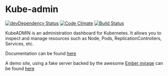 # Kube-admin

[![devDependency Status](https://david-dm.org/holandes22/kube-admin/dev-status.svg)](https://david-dm.org/holandes22/kube-admin#info=devDependencies)
[![Code Climate](https://codeclimate.com/github/holandes22/kube-admin/badges/gpa.svg)](https://codeclimate.com/github/holandes22/kube-admin)
[![Build Status](https://travis-ci.org/holandes22/kube-admin.svg?branch=master)](https://travis-ci.org/holandes22/kube-admin)

KubeADMIN is an administration dashboard for Kubernetes. It allows you to inspect and manage resources such as Node, Pods, ReplicationControllers, Services, etc.

Documentation can be found [here](http://kube-admin-docs.s3-website-us-east-1.amazonaws.com/)

A demo site, using a fake server backed by the awesome [Ember mirage](http://www.ember-cli-mirage.com/) can be found [here](http://kube-admin-demo.s3-website-us-east-1.amazonaws.com/)
